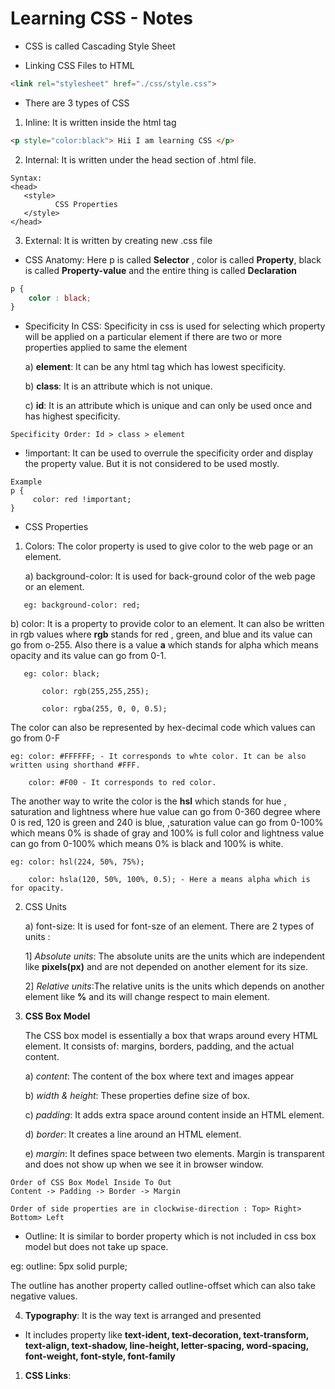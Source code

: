 # Learning CSS - Notes

*  CSS is called Cascading Style Sheet

* Linking CSS Files  to HTML 

```html
<link rel="stylesheet" href="./css/style.css">
```
- There are 3 types of CSS

1) Inline: It is written inside the html tag
   
```html
<p style="color:black"> Hii I am learning CSS </p>
```
   

2) Internal: It is written under the head section of .html file.
   
```
Syntax:
<head>
   <style>
          CSS Properties
   </style>
</head>
``` 

3) External: It is written by creating new .css file
   
- CSS Anatomy: Here p is called **Selector** , color is called **Property**, black is called **Property-value** and the entire thing is called **Declaration**
  
```css
p {
    color : black;
}
```

- Specificity In CSS: Specificity in css is used for selecting which property will be applied on a particular element if there are two or more properties applied to same the element

  
  a) **element**: It can be any html tag which has lowest specificity.

  
  b) **class**: It is an attribute which is not unique.

  c) **id**: It is an attribute which is unique and can only be used once and has highest specificity.

```
Specificity Order: Id > class > element
```
- !important: It can be used to overrule the specificity order and display the property value. But it is not considered to be used mostly.
```
Example
p {
     color: red !important;
}
```

- CSS Properties

1) Colors: The color property is used to give color to the web page or an element.

   a) background-color: It is used for back-ground color of the web page or an element.
```
   eg: background-color: red;
```
   b) color: It is a property to provide color to an element. It can also be written in rgb values where **rgb** stands for red , green, and blue and its value can go from o-255. Also there is a value **a** which stands for alpha which means opacity and its value can go from 0-1.
```
   eg: color: black;
    
       color: rgb(255,255,255);

       color: rgba(255, 0, 0, 0.5);
```
 The color can also be represented by hex-decimal code which values can go from 0-F
```
eg: color: #FFFFFF; - It corresponds to whte color. It can be also written using shorthand #FFF.

    color: #F00 - It corresponds to red color.
```
The another way to write the color is the **hsl** which stands for hue , saturation and lightness where hue value can go from 0-360 degree where 0 is red, 120 is green and 240 is blue, ,saturation value can go from 0-100% which means 0% is shade of gray and 100% is full color and lightness value can go from 0-100% which means 0% is black and 100% is white.

```
eg: color: hsl(224, 50%, 75%);
    
    color: hsla(120, 50%, 100%, 0.5); - Here a means alpha which is for opacity.
```


2) CSS Units
   
   a) font-size: It is used for font-sze of an element. There are 2 types of units :



   1] *Absolute units*: The absolute units are the units which are independent like **pixels(px)** and are not depended on another element for its size.


   2] *Relative units*:The relative units is the units which depends on another element like **%** and its will change respect to main element.

3. **CSS Box Model**
   
   The CSS box model is essentially a box that wraps around every HTML element. It consists of: margins, borders, padding, and the actual content.

   a) *content*: The content of the box where text and images appear

   b) *width & height*: These properties define size of box.
   
   c) *padding*: It adds extra space around content inside an HTML element.

   d) *border*: It creates a line around an HTML element.

   e) *margin*: It defines space between two elements. Margin is transparent and does not show up when we see it in browser window.

```
Order of CSS Box Model Inside To Out
Content -> Padding -> Border -> Margin
```
```
Order of side properties are in clockwise-direction : Top> Right> Bottom> Left
```
- Outline: It is similar to border property which is not included in css box model but does not take up space.

eg: outline: 5px solid purple;

The outline has another property called outline-offset which can also take negative values.

4. **Typography**: It is the way text is arranged and presented 

- It includes property like **text-ident, text-decoration, text-transform, text-align, text-shadow, line-height, letter-spacing, word-spacing, font-weight, font-style, font-family**

1. **CSS Links**:
   
